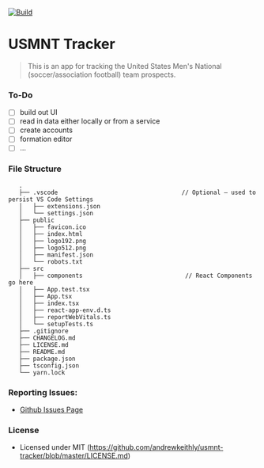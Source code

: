 [![Build](https://github.com/andrewkeithly/usmnt-tracker/actions/workflows/build.yml/badge.svg)](https://github.com/andrewkeithly/usmnt-tracker/actions/workflows/build.yml)
# USMNT Tracker

> This is an app for tracking the United States Men's National (soccer/association football) team prospects.

### To-Do

- [ ] build out UI
- [ ] read in data either locally or from a service
- [ ] create accounts
- [ ] formation editor
- [ ] ...

### File Structure

```
   .
   ├── .vscode                                   // Optional – used to persist VS Code Settings
   │   ├── extensions.json
   │   └── settings.json
   ├── public
   │   ├── favicon.ico
   │   ├── index.html
   │   ├── logo192.png
   │   ├── logo512.png
   │   ├── manifest.json
   │   └── robots.txt
   ├── src
   │   ├── components                             // React Components go here
   │   ├── App.test.tsx
   │   ├── App.tsx
   │   ├── index.tsx
   │   ├── react-app-env.d.ts
   │   ├── reportWebVitals.ts
   │   └── setupTests.ts
   ├── .gitignore
   ├── CHANGELOG.md
   ├── LICENSE.md
   ├── README.md
   ├── package.json
   ├── tsconfig.json
   └── yarn.lock
```

### Reporting Issues:

- [Github Issues Page](https://github.com/andrewkeithly/usmnt-tracker/issues)

### License

- Licensed under MIT (https://github.com/andrewkeithly/usmnt-tracker/blob/master/LICENSE.md)
